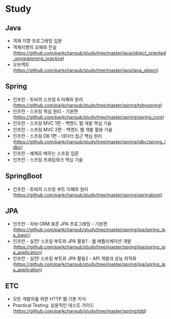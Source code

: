 # Study


## Java
- 객체 지향 프로그래밍 입문
- 객체지향의 오해와 진실(https://github.com/parkchansub/study/tree/master/java/object_oriented_programming_practice)
- 오브젝트(https://github.com/parkchansub/study/tree/master/java/java_object)


## Spring

- 인프런 - 토비의 스프링 6 이해와 원리(https://github.com/parkchansub/study/tree/master/spring/tobyspring)
- 인프런 - 스프링 핵심 원리 - 기본편(https://github.com/parkchansub/study/tree/master/spring/spring_core)
- 인프런 - 스프링 MVC 1편 - 백엔드 웹 개발 핵심 기술
- 인프런 - 스프링 MVC 2편 - 백엔드 웹 개발 활용 기술
- 인프런 - 스프링 DB 1편 - 데이터 접근 핵심 원리(https://github.com/parkchansub/study/tree/master/spring/jdbc/spring_jdbc)
- 인프런 - 예제로 배우는 스프링 입문
- 인프런 - 스프링 프레임워크 핵심 기술


## SpringBoot
- 인프런 - 토비의 스프링 부트 이해와 원리(https://github.com/parkchansub/study/tree/master/spring/springboot)


## JPA
- 인프런 - 자바 ORM 표준 JPA 프로그래밍 - 기본편 (https://github.com/parkchansub/study/tree/master/spring/jpa/spring_jpa_basic)
- 인프런 - 실전! 스프링 부트와 JPA 활용1 - 웹 애플리케이션 개발(https://github.com/parkchansub/study/tree/master/spring/jpa/spring_jpa_application)
- 인프런 - 실전! 스프링 부트와 JPA 활용2 - API 개발과 성능 최적화(https://github.com/parkchansub/study/tree/master/spring/jpa/spring_jpa_application)


## ETC
- 모든 개발자를 위한 HTTP 웹 기본 지식
- Practical Testing: 실용적인 테스트 가이드(https://github.com/parkchansub/study/tree/master/spring/tdd)
